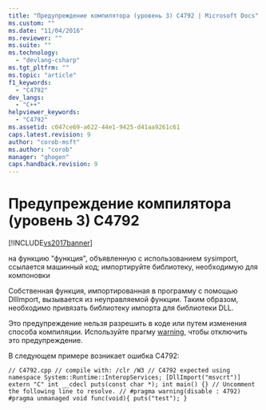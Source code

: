 ```yaml
---
title: "Предупреждение компилятора (уровень 3) C4792 | Microsoft Docs"
ms.custom: ""
ms.date: "11/04/2016"
ms.reviewer: ""
ms.suite: ""
ms.technology: 
  - "devlang-csharp"
ms.tgt_pltfrm: ""
ms.topic: "article"
f1_keywords: 
  - "C4792"
dev_langs: 
  - "C++"
helpviewer_keywords: 
  - "C4792"
ms.assetid: c047ce69-a622-44e1-9425-d41aa9261c61
caps.latest.revision: 9
author: "corob-msft"
ms.author: "corob"
manager: "ghogen"
caps.handback.revision: 9
---
```

# Предупреждение компилятора (уровень 3) C4792
[!INCLUDE[vs2017banner](../../assembler/inline/includes/vs2017banner.md)]

на функцию "функция", объявленную с использованием sysimport, ссылается машинный код; импортируйте библиотеку, необходимую для компоновки  
  
 Собственная функция, импортированная в программу с помощью DllImport, вызывается из неуправляемой функции. Таким образом, необходимо привязать библиотеку импорта для библиотеки DLL.  
  
 Это предупреждение нельзя разрешить в коде или путем изменения способа компиляции. Используйте прагму [warning](../../preprocessor/warning.md), чтобы отключить это предупреждение.  
  
 В следующем примере возникает ошибка C4792:  
  
```  
// C4792.cpp // compile with: /clr /W3 // C4792 expected using namespace System::Runtime::InteropServices; [DllImport("msvcrt")] extern "C" int __cdecl puts(const char *); int main() {} // Uncomment the following line to resolve. // #pragma warning(disable : 4792) #pragma unmanaged void func(void){ puts("test"); }  
```